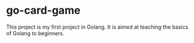 # go-card-game
This project is my first project in Golang. It is aimed at teaching the basics of Golang to beginners.
